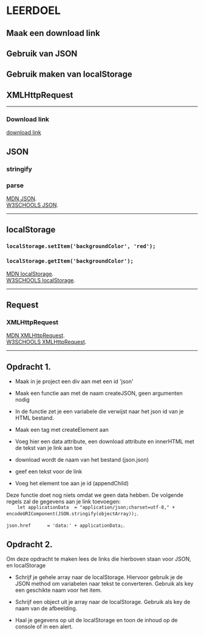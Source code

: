 # LEERDOEL
## Maak een download link
## Gebruik van JSON
## Gebruik maken van localStorage
## XMLHttpRequest
---   


### Download link
[download link](https://www.w3schools.com/howto/howto_html_download_link.asp)

## JSON
### stringify
### parse
[MDN JSON](https://developer.mozilla.org/en-US/docs/Web/JavaScript/Reference/Global_Objects/JSON/stringify).  
 [W3SCHOOLS JSON](https://www.w3schools.com/js/js_json_stringify.asp).  
 
---   

## localStorage
### `localStorage.setItem('backgroundColor', 'red');`  
### `localStorage.getItem('backgroundColor');`
[MDN localStorage](https://developer.mozilla.org/en-US/docs/Web/API/Window/localStorage).  
[W3SCHOOLS localStorage](https://www.w3schools.com/html/html5_webstorage.asp).  

---   
## Request
### XMLHttpRequest
[MDN XMLHttpRequest](https://developer.mozilla.org/en-US/docs/Web/API/XMLHttpRequest/Using_XMLHttpRequest).  
[W3SCHOOLS XMLHttpRequest](https://www.w3schools.com/js/js_ajax_http.asp).   

---   


## Opdracht 1.
- Maak in je project een div aan met een id 'json'
- Maak een functie aan met de naam createJSON, geen argumenten nodig

- In de functie zet je een variabele die verwijst naar het json id van je HTML bestand.   
- Maak een <a> tag met createElement aan
- Voeg hier een data attribute, een download attribute en innerHTML met de tekst van je link aan toe
     
- download wordt de naam van het bestand (json.json)
- geef een tekst voor de link 
- Voeg het element toe aan je id (appendChild)
 
Deze functie doet nog niets omdat we geen data hebben. De volgende regels zal de gegevens aan je link toevoegen:    
`    let applicationData  = "application/json;charset=utf-8,"
        + encodeURIComponent(JSON.stringify(objectArray));`.    
        
`json.href      = 'data:' + applicationData;`.    


## Opdracht 2.
Om deze opdracht te maken lees de links die hierboven staan voor JSON, en localStorage
- Schrijf je gehele array naar de localStorage. Hiervoor gebruik je de JSON method om variabelen naar tekst te converteren. Gebruik als key een geschikte naam voor het item.
- Schrijf een object uit je array naar de localStorage. Gebruik als key de naam van de afbeelding.


- Haal je gegevens op uit de localStorage en toon de inhoud op de console of in een alert.


